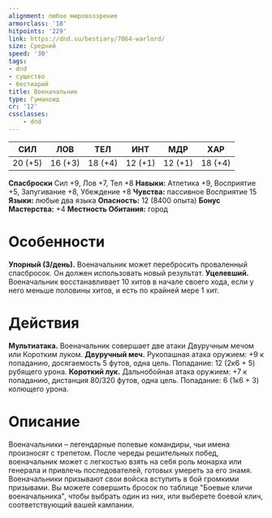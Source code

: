 ```yaml
---
alignment: любое мировоззрение
armorclass: '18'
hitpoints: '229'
link: https://dnd.su/bestiary/7064-warlord/
size: Средний
speed: '30'
tags:
- dnd
- существо
- бестиарий
title: Военачальник
type: Гуманоид
cr: '12'
cssclasses:
    - dnd
---
```



| СИЛ | ЛОВ | ТЕЛ | ИНТ | МДР | ХАР |
|---|---|---|---|---|---|
| 20 (+5) | 16 (+3) | 18 (+4) | 12 (+1) | 12 (+1) | 18 (+4) |
**Спасброски** Сил +9, Лов +7, Тел +8
**Навыки:** Атлетика +9, Восприятие +5, Запугивание +8, Убеждение +8
**Чувства:** пассивное Восприятие 15
**Языки:** любые два языка
**Опасность:** 12 (8400 опыта)
**Бонус Мастерства:** +4
**Местность Обитания:** город


# Особенности
**Упорный (3/день).** Военачальник может перебросить проваленный спасбросок. Он должен использовать новый результат.
**Уцелевший.** Военачальник восстанавливает 10 хитов в начале своего хода, если у него меньше половины хитов, и есть по крайней мере 1 хит.


# Действия
**Мультиатака.** Военачальник совершает две атаки Двуручным мечом или Коротким луком.
**Двуручный меч.** Рукопашная атака оружием: +9 к попаданию, досягаемость 5 футов, одна цель. Попадание: 12 (2к6 + 5) рубящего урона.
**Короткий лук.** Дальнобойная атака оружием: +7 к попаданию, дистанция 80/320 футов, одна цель. Попадание: 6 (1к6 + 3) колющего урона.


# Описание
Военачальники – легендарные полевые командиры, чьи имена произносят с трепетом. После череды решительных побед, военачальник может с легкостью взять на себя роль монарха или генерала и привлечь последователей, готовых умереть за его знамя. Военачальники призывают свои войска вступить в бой громкими призывами. Вы можете совершить бросок по таблице "Боевые кличи военачальника", чтобы выбрать один из них, или выберете боевой клич, соответствующий вашей кампании.
